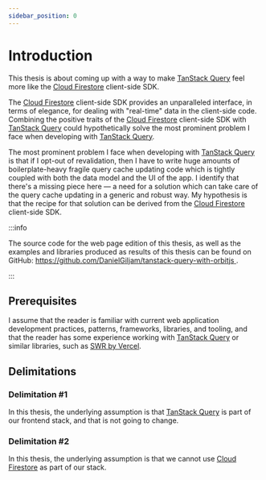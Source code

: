 ```yaml
---
sidebar_position: 0
---
```


# Introduction

This thesis is about coming up with a way to make [TanStack
Query](https://tanstack.com/query) feel more like the [Cloud
Firestore](https://firebase.google.com/products/firestore) client-side
SDK.

The [Cloud Firestore](https://firebase.google.com/products/firestore)
client-side SDK provides an unparalleled interface, in terms of
elegance, for dealing with "real-time" data in the client-side code.
Combining the positive traits of the [Cloud
Firestore](https://firebase.google.com/products/firestore) client-side
SDK with [TanStack Query](https://tanstack.com/query) could
hypothetically solve the most prominent problem I face when developing
with [TanStack Query](https://tanstack.com/query).

The most prominent problem I face when developing with [TanStack
Query](https://tanstack.com/query) is that if I opt-out of revalidation,
then I have to write huge amounts of boilerplate-heavy fragile query
cache updating code which is tightly coupled with both the data model
and the UI of the app. I identify that there's a missing piece here —
a need for a solution which can take care of the query cache updating in
a generic and robust way. My hypothesis is that the recipe for that
solution can be derived from the [Cloud
Firestore](https://firebase.google.com/products/firestore) client-side
SDK.

:::info

The source code for the web page edition of this thesis, as well as the
examples and libraries produced as results of this thesis can be found
on GitHub: [https://github.com/DanielGiljam/tanstack-query-with-orbitjs
](https://github.com/DanielGiljam/tanstack-query-with-orbitjs).

:::

## Prerequisites

I assume that the reader is familiar with current web application
development practices, patterns, frameworks, libraries, and tooling, and
that the reader has some experience working with [TanStack
Query](https://tanstack.com/query) or similar libraries, such as [SWR by
Vercel](https://swr.vercel.app/).

## Delimitations

### Delimitation #1

In this thesis, the underlying assumption is that [TanStack
Query](https://tanstack.com/query) is part of our frontend stack, and
that is not going to change.

### Delimitation #2

In this thesis, the underlying assumption is that we cannot use [Cloud
Firestore](https://firebase.google.com/products/firestore) as part of
our stack.

[tq]: https://tanstack.com/query
